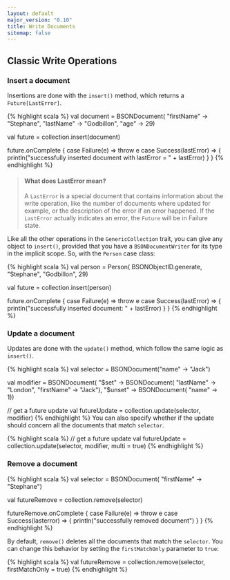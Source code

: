 ```yaml
---
layout: default
major_version: "0.10"
title: Write Documents
sitemap: false
---
```


## Classic Write Operations

### Insert a document

Insertions are done with the `insert()` method, which returns a `Future[LastError]`.

{% highlight scala %}
val document = BSONDocument(
  "firstName" -> "Stephane",
  "lastName" -> "Godbillon",
  "age" -> 29)

val future = collection.insert(document)

future.onComplete {
  case Failure(e) => throw e
  case Success(lastError) => {
    println("successfully inserted document with lastError = " + lastError)
  }
}
{% endhighlight %}

> #### What does LastError mean?
> A `LastError` is a special document that contains information about the write operation, like the number of documents where updated for example, or the description of the error if an error happened. If the `LastError` actually indicates an error, the `Future` will be in Failure state.

Like all the other operations in the `GenericCollection` trait, you can give any object to `insert()`, provided that you have a `BSONDocumentWriter` for its type in the implicit scope. So, with the `Person` case class:

{% highlight scala %}
val person = Person(
  BSONObjectID.generate,
  "Stephane",
  "Godbillon",
  29)

val future = collection.insert(person)

future.onComplete {
  case Failure(e) => throw e
  case Success(lastError) => {
    println("successfully inserted document: " + lastError)
  }
}
{% endhighlight %}

### Update a document

Updates are done with the `update()` method, which follow the same logic as `insert()`.

{% highlight scala %}
val selector = BSONDocument("name" -> "Jack")

val modifier = BSONDocument(
  "$set" -> BSONDocument(
    "lastName" -> "London",
    "firstName" -> "Jack"),
    "$unset" -> BSONDocument(
      "name" -> 1))

// get a future update
val futureUpdate = collection.update(selector, modifier)
{% endhighlight %}
You can also specify whether if the update should concern all the documents that match `selector`.

{% highlight scala %}
// get a future update
val futureUpdate = collection.update(selector, modifier, multi = true)
{% endhighlight %}

### Remove a document

{% highlight scala %}
val selector = BSONDocument(
  "firstName" -> "Stephane")

val futureRemove = collection.remove(selector)

futureRemove.onComplete {
  case Failure(e) => throw e
  case Success(lasterror) => {
    println("successfully removed document")
  }
}
{% endhighlight %}

By default, `remove()` deletes all the documents that match the `selector`. You can change this behavior by setting the `firstMatchOnly` parameter to `true`:

{% highlight scala %}
val futureRemove = collection.remove(selector, firstMatchOnly = true)
{% endhighlight %}
